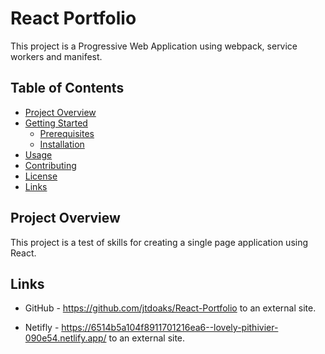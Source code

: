 # React Portfolio
This project is a Progressive Web Application using webpack, service workers and manifest.

## Table of Contents

- [Project Overview](#project-overview)
- [Getting Started](#getting-started)
  - [Prerequisites](#prerequisites)
  - [Installation](#installation)
- [Usage](#usage)
- [Contributing](#contributing)
- [License](#license)
- [Links](#links)

## Project Overview

This project is a test of skills for creating a single page application using React.



## Links

- GitHub - https://github.com/jtdoaks/React-Portfolio to an external site. 

- Netifly - https://6514b5a104f8911701216ea6--lovely-pithivier-090e54.netlify.app/ to an external site. 


